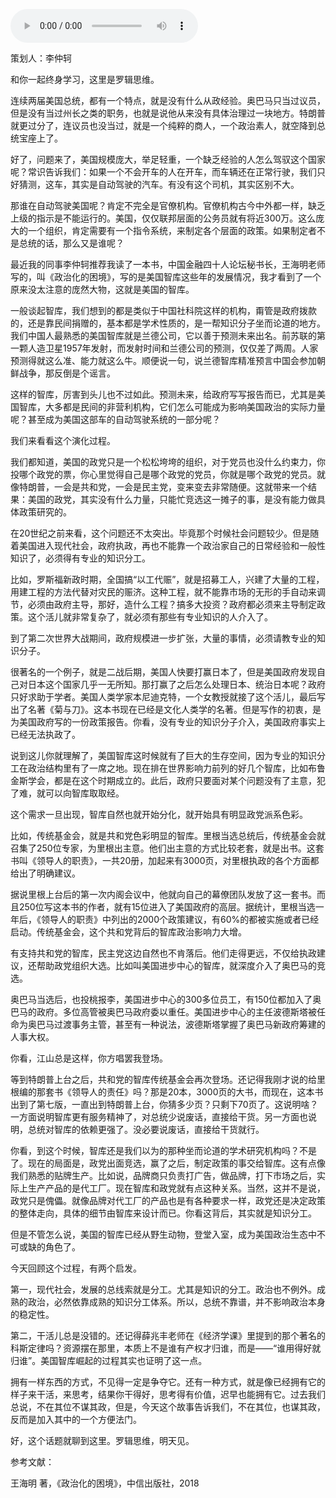 <audio src="http://igetoss.cdn.igetget.com/mp3/201809/16/201809161428005072329685.mp3" controls="controls">您的浏览器不支持 audio 标签。</audio><p>策划人：李仲轲</p><p>和你一起终身学习，这里是罗辑思维。</p><p>连续两届美国总统，都有一个特点，就是没有什么从政经验。奥巴马只当过议员，但是没有当过州长之类的职务，也就是说他从来没有具体治理过一块地方。特朗普就更过分了，连议员也没当过，就是一个纯粹的商人，一个政治素人，就空降到总统宝座上了。</p><p>好了，问题来了，美国规模庞大，举足轻重，一个缺乏经验的人怎么驾驭这个国家呢？常识告诉我们：如果一个不会开车的人在开车，而车辆还在正常行驶，我们只好猜测，这车，其实是自动驾驶的汽车。有没有这个司机，其实区别不大。</p><p>那谁在自动驾驶美国呢？肯定不完全是官僚机构。官僚机构古今中外都一样，缺乏上级的指示是不能运行的。美国，仅仅联邦层面的公务员就有将近300万。这么庞大的一个组织，肯定需要有一个指令系统，来制定各个层面的政策。如果制定者不是总统的话，那么又是谁呢？</p><p>最近我的同事李仲轲推荐我读了一本书，中国金融四十人论坛秘书长，王海明老师写的，叫《政治化的困境》，写的是美国智库这些年的发展情况，我才看到了一个原来没太注意的庞然大物，这就是美国的智库。</p><p>一般谈起智库，我们想到的都是类似于中国社科院这样的机构，甭管是政府拨款的，还是靠民间捐赠的，基本都是学术性质的，是一帮知识分子坐而论道的地方。我们中国人最熟悉的美国智库就是兰德公司，它以善于预测未来出名。前苏联的第一颗人造卫星1957年发射，而发射时间和兰德公司的预测，仅仅差了两周。人家预测得就这么准、能力就这么牛。顺便说一句，说兰德智库精准预言中国会参加朝鲜战争，那反倒是个谣言。</p><p>这样的智库，厉害到头儿也不过如此。预测未来，给政府写写报告而已，尤其是美国智库，大多都是民间的非营利机构，它们怎么可能成为影响美国政治的实际力量呢？甚至成为美国这部车的自动驾驶系统的一部分呢？</p><p>我们来看看这个演化过程。</p><p>我们都知道，美国的政党只是一个松松垮垮的组织，对于党员也没什么约束力，你投哪个政党的票，你心里觉得自己是哪个政党的党员，你就是哪个政党的党员。就像特朗普，一会是共和党，一会是民主党，变来变去非常随便。这就带来一个结果：美国的政党，其实没有什么力量，只能忙竞选这一摊子的事，是没有能力做具体政策研究的。</p><p>在20世纪之前来看，这个问题还不太突出。毕竟那个时候社会问题较少。但是随着美国进入现代社会，政府执政，再也不能靠一个政治家自己的日常经验和一般性知识了，必须得有专业的知识分工。</p><p>比如，罗斯福新政时期，全国搞“以工代赈”，就是招募工人，兴建了大量的工程，用建工程的方法代替对灾民的赈济。这种工程，就不能靠市场的无形的手自动来调节，必须由政府主导，那好，造什么工程？搞多大投资？政府都必须来主导制定政策。这个活儿就非常复杂了，就必须有那些有专业知识的人介入了。</p><p>到了第二次世界大战期间，政府规模进一步扩张，大量的事情，必须请教专业的知识分子。</p><p>很著名的一个例子，就是二战后期，美国人快要打赢日本了，但是美国政府发现自己对日本这个国家几乎一无所知。那打赢了之后怎么处理日本、统治日本呢？政府只好求助于学者。美国人类学家本尼迪克特，一个女教授就接了这个活儿，最后写出了名著《菊与刀》。这本书现在已经是文化人类学的名著。但是写作的初衷，是为美国政府写的一份政策报告。你看，没有专业的知识分子介入，美国政府事实上已经无法执政了。</p><p>说到这儿你就理解了，美国智库这时候就有了巨大的生存空间，因为专业的知识分工在政治结构里有了一席之地。现在排在世界影响力前列的好几个智库，比如布鲁金斯学会，都是在这个时期成立的。此后，政府只要面对某个问题没有了主意，犯了难，就可以向智库取取经。</p><p>这个需求一旦出现，智库自然也就开始分化，就开始具有明显政党派系色彩。</p><p>比如，传统基金会，就是共和党色彩明显的智库。里根当选总统后，传统基金会就召集了250位专家，为里根出主意。他们出主意的方式比较老套，就是出书。这套书叫《领导人的职责》，一共20册，加起来有3000页，对里根执政的各个方面都给出了明确建议。</p><p>据说里根上台后的第一次内阁会议中，他就向自己的幕僚团队发放了这一套书。而且250位写这本书的作者，就有15位进入了美国政府的高层。据统计，里根当选一年后，《领导人的职责》中列出的2000个政策建议，有60%的都被实施或者已经启动。传统基金会，这个共和党背后的智库政治影响力大增。</p><p>有支持共和党的智库，民主党这边自然也不肯落后。他们走得更远，不仅给执政建议，还帮助政党组织大选。比如叫美国进步中心的智库，就深度介入了奥巴马的竞选。</p><p>奥巴马当选后，也投桃报李，美国进步中心的300多位员工，有150位都加入了奥巴马的政府。多位高管被奥巴马政府委以重任。美国进步中心的主任波德斯塔被任命为奥巴马过渡事务主管，甚至有一种说法，波德斯塔掌握了奥巴马新政府筹建的人事大权。</p><p>你看，江山总是这样，你方唱罢我登场。</p><p>等到特朗普上台之后，共和党的智库传统基金会再次登场。还记得我刚才说的给里根编的那套书《领导人的责任》吗？那是20本，3000页的大书，而现在，这本书出到了第七版，一直出到特朗普上台，你猜多少页？只剩下70页了。这说明啥？一方面说明智库更有服务精神了，对总统少说废话，直接给干货。另一方面也说明，总统对智库的依赖更强了。没必要说废话，直接给干货就行。</p><p>你看，到这个时候，智库还是我们以为的那种坐而论道的学术研究机构吗？不是了。现在的局面是，政党出面竞选，赢了之后，制定政策的事交给智库。这有点像我们熟悉的贴牌生产。比如说，品牌商只负责打广告，做品牌，打下市场之后，实际上生产产品的是代工厂。现在智库和政党就有点这种关系。当然，这并不是说，政党只是傀儡。就像品牌对代工厂的产品也是有各种要求一样，政党还是决定政策的整体走向，具体的细节由智库来设计而已。你看这背后，其实就是知识分工。</p><p>但是不管怎么说，美国的智库已经从野生动物，登堂入室，成为美国政治生态中不可或缺的角色了。</p><p>今天回顾这个过程，有两个启发。</p><p>第一，现代社会，发展的总线索就是分工。尤其是知识的分工。政治也不例外。成熟的政治，必然依靠成熟的知识分工体系。所以，总统不靠谱，并不影响政治本身的稳定性。</p><p>第二，干活儿总是没错的。还记得薛兆丰老师在《经济学课》里提到的那个著名的科斯定律吗？资源摆在那里，本质上不是谁有产权才归谁，而是——“谁用得好就归谁”。美国智库崛起的过程其实也证明了这一点。</p><p>拥有一样东西的方式，不见得一定是争夺它。还有一种方式，就是像已经拥有它的样子来干活，来思考，结果你干得好，思考得有价值，迟早也能拥有它。过去我们总说，不在其位不谋其政，但是，今天这个故事告诉我们，不在其位，也谋其政，反而是加入其中的一个方便法门。</p><p>好，这个话题就聊到这里。罗辑思维，明天见。</p><p>参考文献：</p><p>王海明 著，《政治化的困境》，中信出版社，2018</p>